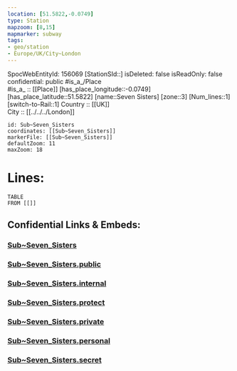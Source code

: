 ```yaml
---
location: [51.5822,-0.0749] 
type: Station 
mapzoom: [8,15] 
mapmarker: subway 
tags:
- geo/station
- Europe/UK/City~London
---
```

SpocWebEntityId: 156069
[StationSId::] 
isDeleted: false
isReadOnly: false
confidential: public
#is_a_/Place  
#is_a_ :: [[Place]] 
[has_place_longitude::-0.0749] 
[has_place_latitude::51.5822] 
[name::Seven Sisters] 
[zone::3] 
[Num_lines::1] 
[switch-to-Rail::1] 
Country :: [[UK]]  
City :: [[../../../London]]  


```leaflet
id: Sub~Seven_Sisters
coordinates: [[Sub~Seven_Sisters]] 
markerFile: [[Sub~Seven_Sisters]] 
defaultZoom: 11 
maxZoom: 18
```


# Lines: 
```dataview
TABLE 
FROM [[]] 
```


## Confidential Links & Embeds: 

### [Sub~Seven_Sisters](/_Standards/Earth/Continent/Europe/Europe~North/UK/England/Regions~England/London,Greater/cities~GreaterLondon/Underground/Station/Sub~Seven_Sisters.md) 

### [Sub~Seven_Sisters.public](/_public/Earth/Continent/Europe/Europe~North/UK/England/Regions~England/London,Greater/cities~GreaterLondon/Underground/Station/Sub~Seven_Sisters.public.md) 

### [Sub~Seven_Sisters.internal](/_internal/Earth/Continent/Europe/Europe~North/UK/England/Regions~England/London,Greater/cities~GreaterLondon/Underground/Station/Sub~Seven_Sisters.internal.md) 

### [Sub~Seven_Sisters.protect](/_protect/Earth/Continent/Europe/Europe~North/UK/England/Regions~England/London,Greater/cities~GreaterLondon/Underground/Station/Sub~Seven_Sisters.protect.md) 

### [Sub~Seven_Sisters.private](/_private/Earth/Continent/Europe/Europe~North/UK/England/Regions~England/London,Greater/cities~GreaterLondon/Underground/Station/Sub~Seven_Sisters.private.md) 

### [Sub~Seven_Sisters.personal](/_personal/Earth/Continent/Europe/Europe~North/UK/England/Regions~England/London,Greater/cities~GreaterLondon/Underground/Station/Sub~Seven_Sisters.personal.md) 

### [Sub~Seven_Sisters.secret](/_secret/Earth/Continent/Europe/Europe~North/UK/England/Regions~England/London,Greater/cities~GreaterLondon/Underground/Station/Sub~Seven_Sisters.secret.md)

